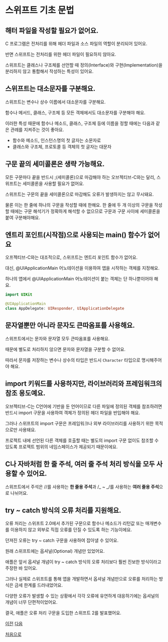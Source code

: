 # 스위프트 기초 문법

## 해터 파일을 작성할 필요가 없어요.

C 프로그램은 전처리를 위해 헤더 파일과 소스 파일의 역할이 분리되어 있어요.

반면 스위프트는 전처리를 위한 헤더 파일이 필요하지 않아요.

스위프트는 클래스나 구조체를 선언할 때 정의(Interface)와 구현(Implementation)을 분리하지 않고 통합해서 작성하는 특성이 있어요.

## 스위프트는 대소문자를 구분해요.

스위프트는 변수나 상수 이름에서 대소문자를 구분해요.

함수나 메서드, 클래스, 구조체 등 모든 객체에서도 대소문자를 구분해야 해요.

이러한 특성 때문에 함수나 메소드, 클래스, 구조체 등에 이름을 정할 때에는 다음과 같은 관례를 지켜주는 것이 좋아요.

- 함수와 메소드, 인스턴스명의 첫 글자는 소문자로
- 클래스와 구조체, 프로토콜 등 객체의 첫 글자는 대문자

## 구문 끝의 세미콜론은 생략 가능해요.

모든 구문마다 끝을 반드시 ;(세미콜론)으로 마감해야 하는 오브젝티브-C와는 달리, 스위프트는 세미콜론을 사용할 필요가 없어요.

스위프트는 구문의 끝을 세미콜론으로 마감해도 오류가 발생하지는 않고 무시돼요.

물론 이는 한 줄에 하나의 구문을 작성할 때에 한해요. 한 줄에 두 개 이상의 구문을 작성할 때에는 구문 해석기가 정확하게 해석할 수 없으므로 구문과 구문 사이에 세미콜론을 붙여 구분해야해요.

## 엔트리 포인트(시작점)으로 사용되는 main() 함수가 없어요

오프젝티브-C와는 대조적으로, 스위프트는 엔트리 포인트 함수가 없어요.

대신, @UIApplicationMain 어노테이션을 이용하여 앱을 시작하는 객체를 지정해요.

하나의 앱에서 @UIApplicationMain 어노테이션이 붙는 객체는 단 하나뿐이어야 해요.

```swift
import UIKit

@UIApplicationMain
class AppDelegate: UIResponder, UIApplicationDelegate
```

## 문자열뿐만 아니라 문자도 큰따옴표를 사용해요.

스위프트에서는 문자와 문자열 모두 큰따옴표를 사용해요.

때문에 별도로 처리하지 않으면 문자와 문자열을 구분할 수 없어요.

따라서 문자를 저장하는 변수나 상수의 타입은 반드시 `Character` 타입으로 명시해주어야 해요.

## import 키워드를 사용하지만, 라이브러리와 프레임워크의 참조 용도예요.

오브젝티브-C는 C언어에 기반을 둔 언어이므로 다른 파일에 정의된 객체를 참조하려면 반드시 import 구문을 사용하여 객체가 정의된 헤더 파일을 반입해야 해요.

그러나 스위프트의 import 구문은 프레임워크나 외부 라이브러리를 사용하기 위한 목적으로만 사용돼요.

프로젝트 내에 선언된 다른 객체를 호출할 때는 별도의 import 구문 없이도 참조할 수 있도록 프로젝트 범위의 네임스페이스가 제공되기 때문이에요.

## C나 자바처럼 한 줄 주석, 여러 줄 주석 처리 방식을 모두 사용할 수 있어요.

스위프트에서 주석은 //를 사용하는 **한 줄용 주석**과 /_ ~ _/를 사용하는 **여러 줄용 주석**으로 나뉘어요.

## try ~ catch 방식의 오류 처리를 지원해요.

오류 처리는 스위프트 2.0에서 추가된 구문으로 함수나 메소드가 리턴값 또는 매개변수를 이용하지 않고 외부로 직접 오류를 던질 수 있도록 하는 기능이에요.

던져진 오류는 try ~ catch 구문을 사용하여 잡아낼 수 있어요.

원래 스위프트에는 옵셔널(Optional) 개념만 있었어요.

애플은 앞서 옵셔널 개념이 try ~ catch 방식의 오류 처리보다 훨씬 진보한 방식이라고 주장한 바 있어요.

그러나 실제로 스위프트를 통해 앱을 개발하면서 옵셔널 개념만으로 오류를 처리하는 방식은 금세 한계를 드러내었어요.

다양한 오류가 발생할 수 있는 상황에서 각각 오류에 유연하게 대응하기에는 옵셔널의 개념이 너무 단편적이었어요.

결국, 애플은 오류 처리 구문을 도입한 스위프트 2를 발표했어요.

[이전](https://github.com/MojitoBar/iOS-DeepDive/blob/main/%EA%BC%BC%EA%BC%BC%ED%95%9C_%EC%9E%AC%EC%9D%80%EC%94%A8%EC%9D%98_Swift_%EB%AC%B8%EB%B2%95%ED%8E%B8/3.md)
[다음](https://github.com/MojitoBar/iOS-DeepDive/blob/main/%EA%BC%BC%EA%BC%BC%ED%95%9C_%EC%9E%AC%EC%9D%80%EC%94%A8%EC%9D%98_Swift_%EB%AC%B8%EB%B2%95%ED%8E%B8/3.2.md)

[처음으로](https://github.com/MojitoBar/iOS-DeepDive/blob/main/%EA%BC%BC%EA%BC%BC%ED%95%9C_%EC%9E%AC%EC%9D%80%EC%94%A8%EC%9D%98_Swift_%EB%AC%B8%EB%B2%95%ED%8E%B8/README.md)

